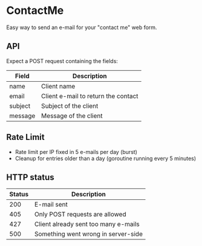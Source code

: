 # ContactMe

Easy way to send an e-mail for your "contact me" web form.

## API

Expect a POST request containing the fields:

| Field   | Description                          |
| -----   | -----------                          |
| name    | Client name                          |
| email   | Client e-mail to return the contact  |
| subject | Subject of the client                |
| message | Message of the client                |

## Rate Limit

* Rate limit per IP fixed in 5 e-mails per day (burst)
* Cleanup for entries older than a day (goroutine running every 5 minutes)

## HTTP status

| Status | Description                          |
| ------ | -----------                          |
| 200    | E-mail sent                          |
| 405    | Only POST requests are allowed       |
| 427    | Client already sent too many e-mails |
| 500    | Something went wrong in server-side  |